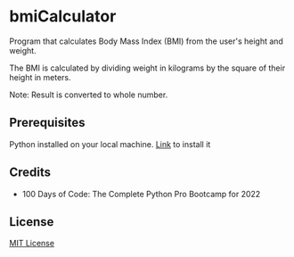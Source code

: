 # bmiCalculator

Program that calculates Body Mass Index (BMI) from the user's height and weight. 

The BMI is calculated by dividing weight in kilograms by the square of their height in meters.

Note: Result is converted to whole number.

<!-- Add images/gifs -->
<!-- ![codename-generator](https://github.com/mariemueller-codes/python-mini-projects/blob/main/assets/xxx.gif) -->

## Prerequisites

Python installed on your local machine.
[Link](https://www.python.org/downloads/) to install it

## Credits
* 100 Days of Code: The Complete Python Pro Bootcamp for 2022

<!-- ## Usage
```
python helloWorld.py
```

The final result will be printed on the screen as:

```
Hello World!
``` -->

## License
[MIT License](https://github.com/mariemueller-codes/python-mini-projects/LICENSE.txt)